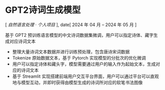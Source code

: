 # GPT2诗词生成模型
[ *自然语言处理 · 个人项目* ],
date[ 2024 年 04 月 – 2024 年 05 月 ]

基于 GPT2 预训练语言模型的中文诗词数据集微调，用户可以指定诗体、藏字生成对应诗词文本

- 整理大量诗词文本数据并进行训练预处理，包含唐诗宋词数据
- Tokenize 原始数据文本，基于 Pytorch 实现模型的分批次的优化微调
- 用户可以指定诗体和藏头字，模型需要通过用户的输入作为起始文本，生成对应的诗词文本
- 基于 Streamlit 实现搭建前端用户交互平台界面，用户可以通过平台可以直观地与模型互动，并即时获得由模型生成的诗词所对应的软笔书法图像

